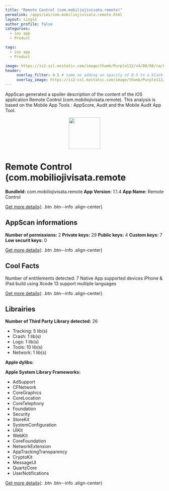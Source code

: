 ```yaml
---
title: "Remote Control (com.mobiliojivisata.remote)"
permalink: /apps/ios/com.mobiliojivisata.remote.html
layout: single
author_profile: false
categories: 
  - ios app 
  - Product 

tags: 
  - ios app 
  - Product 

image: https://is2-ssl.mzstatic.com/image/thumb/Purple112/v4/80/88/ca/8088caa0-68a3-294b-8e9b-2dcdbc480e96/AppIcon-1x_U007emarketing-0-7-0-85-220.png/512x512bb.jpg
header: 
     overlay_filter: 0.5 # same as adding an opacity of 0.5 to a black background
     overlay_image: https://is2-ssl.mzstatic.com/image/thumb/Purple112/v4/80/88/ca/8088caa0-68a3-294b-8e9b-2dcdbc480e96/AppIcon-1x_U007emarketing-0-7-0-85-220.png/512x512bb.jpg
---
```

AppScan generated a spoiler description of the content of the iOS application Remote Control (com.mobiliojivisata.remote). This analysis is based on the Mobile App Tools : AppScore, Audit and the Mobile Audit App Tool.

  
  
<div style="text-align: center;"><img src="https://is2-ssl.mzstatic.com/image/thumb/Purple112/v4/80/88/ca/8088caa0-68a3-294b-8e9b-2dcdbc480e96/AppIcon-1x_U007emarketing-0-7-0-85-220.png/512x512bb.jpg" width="100" height="100"></div>  
  
# Remote Control (com.mobiliojivisata.remote

**BundleId:** com.mobiliojivisata.remote
**App Version:** 1.1.4
**App Name:** Remote Control


[Get more details](/pricing.html){: .btn .btn--info .align-center}  
  
## AppScan informations 

**Number of permissions:** 2
**Private keys:** 29
**Public keys:** 4
**Custom keys:** 7
**Low securit keys:** 0
  
[Get more details](/pricing.html){: .btn .btn--info .align-center}

## Cool Facts

Number of entitlements detected: 7
Native App
supported devices iPhone & iPad
build using Xcode 13
support multiple languages
  
[Get more details](/pricing.html){: .btn .btn--info .align-center}

## Librairies 
**Number of Third Party Library detected:** 26
- Tracking: 5 lib(s)
- Crash: 1 lib(s)
- Logs: 1 lib(s)
- Tools: 10 lib(s)
- Network: 1 lib(s)

**Apple dylibs:**


**Apple System Library Frameworks:**
- AdSupport
- CFNetwork
- CoreGraphics
- CoreLocation
- CoreTelephony
- Foundation
- Security
- StoreKit
- SystemConfiguration
- UIKit
- WebKit
- CoreFoundation
- NetworkExtension
- AppTrackingTransparency
- CryptoKit
- MessageUI
- QuartzCore
- UserNotifications


  
[Get more details](/pricing.html){: .btn .btn--info .align-center}

